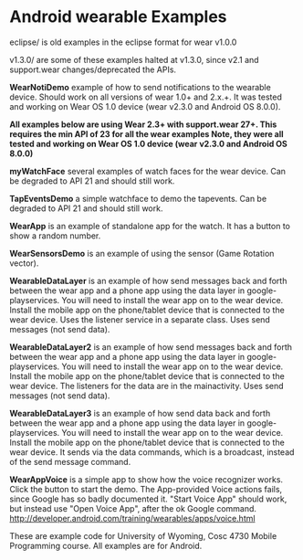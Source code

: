 Android wearable Examples
========

eclipse/ is old examples in the eclipse format for wear v1.0.0 

v1.3.0/ are some of these examples halted at v1.3.0, since v2.1 and support.wear changes/deprecated the APIs.

<b>WearNotiDemo</b> example of how to send notifications to the wearable device.  Should work on all versions of wear 1.0+ and 2.x.+.  It was tested and working on Wear OS 1.0 device (wear v2.3.0 and Android OS 8.0.0).


<b> All examples below are using Wear 2.3+ with support.wear 27+.  This requires the min API of 23 for all the wear examples  Note, they were all tested and working on Wear OS 1.0 device (wear v2.3.0 and Android OS 8.0.0)</b>

<b>myWatchFace</b> several examples of watch faces for the wear device. Can be degraded to API 21 and should still work.

<b>TapEventsDemo</b> a simple watchface to demo the tapevents.  Can be degraded to API 21 and should still work.


<b>WearApp</b> is an example of standalone app for the watch. It has a button to show a random number.  

<b>WearSensorsDemo</b> is an example of using the sensor (Game Rotation vector).

<b>WearableDataLayer</b> is an example of how send messages back and forth between the wear app and a phone app using the data layer in google-playservices.  You will need to install the wear app on to the wear device.  Install the mobile app on the phone/tablet device that is connected to the wear device.  Uses the listener service in a separate class.  Uses send messages (not send data).

<b>WearableDataLayer2</b> is an example of how send messages back and forth between the wear app and a phone app using the data layer in google-playservices.  You will need to install the wear app on to the wear device.  Install the mobile app on the phone/tablet device that is connected to the wear device.  The listeners for the data are in the mainactivity. Uses send messages (not send data).

<b>WearableDataLayer3</b> is an example of how send data back and forth between the wear app and a phone app using the data layer in google-playservices.  You will need to install the wear app on to the wear device.  Install the mobile app on the phone/tablet device that is connected to the wear device.  It sends via the data commands, which is a broadcast, instead of the send message command.

<b>WearAppVoice</b> is a simple app to show how the voice recognizer works. Click the button to start the demo.   The App-provided Voice actions fails, since Google has so badly documented it.   "Start Voice App" should work, but instead use "Open Voice App", after the ok Google command.  http://developer.android.com/training/wearables/apps/voice.html 


These are example code for University of Wyoming, Cosc 4730 Mobile Programming course. All examples are for Android.
